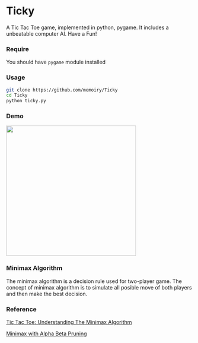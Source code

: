 # Ticky

A Tic Tac Toe game, implemented in python, pygame. It includes a unbeatable computer AI. Have a Fun!

### Require

You should have `pygame` module installed

### Usage

```bash
git clone https://github.com/memoiry/Ticky
cd Ticky
python ticky.py
```

### Demo

<img src="./images/ticky.gif" width="350">

### Minimax Algorithm

The minimax algorithm is a decision rule used for two-player game. The concept of minimax algorithm is to simulate all posible move of both players and then make the best decision.

### Reference

[Tic Tac Toe: Understanding The Minimax Algorithm](http://neverstopbuilding.com/minimax)

[Minimax with Alpha Beta Pruning](http://web.cs.ucla.edu/~rosen/161/notes/alphabeta.html)
